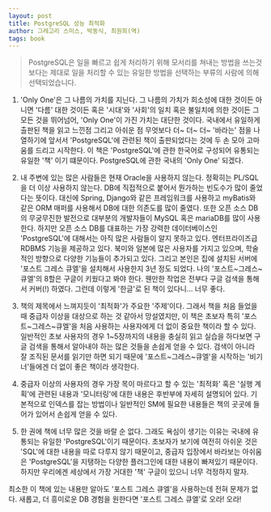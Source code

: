 ```yaml
---
layout: post
title: PostgreSQL 성능 최적화
author: 그레고리 스미스, 박동식, 최원희(역)
tags: book
---
```


> PostgreSQL은 일을 빠르고 쉽게 처리하기 위해 모서리를 쳐내는 방법을 쓰는것보다는 제대로 일을 처리할 수 있는 유일한 방법을 선택하는 부류의 사람에 의해 선택되었습니다.

1. 'Only One'은 그 나름의 가치를 지닌다. 그 나름의 가치가 희소성에 대한 것이든 아니면 '다름' 대한 것이든 혹은 '시대'와 '사회'의 일치 혹은 불일치에 의한 것이든 그 모든 것을 뛰어넘어,  'Only One'이 가진 가치는 대단한 것이다. 국내에서 유일하게 출판된 책을 읽고 느낀점 그리고 아쉬운 점 무엇보다 더~ 더~ 더~ '바라는' 점을 나열하기에 앞서서 'PostgreSQL'에 관련된 책이 출판되었다는 것에 두 손 모아 고마움를 드리고 시작한다. 이 책은 'PostgreSQL'에 관한 한국어로 구성되어 유통되는 유일한 '책' 이기 떄문이다. PostgreSQL에 관한 국내의 'Only One' 되겠다.

2. 내 주변에 있는 많은 사람들은 현재 Oracle을 사용하지 않는다. 정확히는 PL/SQL을 더 이상 사용하지 않는다. DB에 직접적으로 붙어서 뭔가하는 빈도수가 많이 줄었다는 뜻이다. 대신에 Spring, Django와 같은 프레임워크를 사용하고 myBatis와 같은 ORM 매퍼를 사용해서 DB에 대한 의존도를 많이 줄였다. 또한 오픈 소스 DB의 무궁무진한 발전으로 대부분의 개발자들이 MySQL 혹은 mariaDB를 많이 사용한다. 하지만 오픈 소스 DB를 대표하는 가장 강력한 데이터베이스인 'PostgreSQL'에 대해서는 아직 많은 사람들이 알지 못하고 있다. 엔터프라이즈급 RDBMS 기능을 제공하고 있다. 북미와 일본에 많은 사용자를 가지고 있으며, 학술적인 방향으로 다양한 기능들이 추가되고 있다. 그리고 본인은 집에 설치된 서버에 '포스트 그레스 큐엘'을 설치해서 사용한지 3년 정도 되었다. 나의 '포스트~그레스~큐엘'의 8할은 구글이 키웠다고 봐야 한다. 웬만한 작업은 전부다 구글 검색을 통해서 커버(!) 하였다. 그런데 이렇게 '한글'로 된 책이 있다니... 너무 좋다.

3. 책의 제목에서 느껴지듯이 '최적화'가 주요한 '주제'이다. 그래서 책을 처음 들었을 때 중급자 이상을 대상으로 하는 것 같아서 망설였지만, 이 책은 초보자 특히 '포스트~그레스~큐엘'을 처음 사용하는 사용자에게 더 없이 중요한 책이라 할 수 있다. 일반적인 초보 사용자의 경우 1~5장까지의 내용을 충실히 읽고 실습을 하다보면 구글 검색을 통해서 알아내야 하는 많은 것들을 손쉽게 얻을 수 있다. 검색이 아니라 잘 조직된 문서를 읽기만 하면 되기 때문에 '포스트~그레스~큐엘'을 시작하는 '비기너'들에겐 더 없이 좋은 책이라 생각한다.

4. 중급자 이상의 사용자의 경우 가장 목이 마르다고 할 수 있는 '최적화' 혹은 '실행 계획'에 관련된 내용과 '모니터링'에 대한 내용은 후반부에 자세히 설명되어 있다. 기본적으로 인덱스를 잡는 방법이나 일반적인 SM에 필요한 내용들은 책의 곳곳에 들어가 있어서 손쉽게 얻을 수 있다.

5. 한 권에 책에 너무 많은 것을 바랄 순 없다. 그래도 욕심이 생기는 이유는 국내에 유통되는 유일한 'PostgreSQL'이기 때문이다. 초보자가 보기에 여전히 아쉬운 것은 'SQL'에 대한 내용을 따로 다루지 않기 때문이고, 중급자 입장에서 바라보는 아쉬움은 'PostgreSQL'을 지탱하는 다양한 플러그인에 대한 내용이 빠져있기 때문이다. 하지만 우리에겐 세상에서 가장 거대한 '책' 구글이 있으니 너무 걱정하지 말자.

최소한 이 책에 있는 내용만 알아도 '포스트 그레스 큐엘'을 사용하는데 전혀 문제가 없다. 새롭고, 더 흥미로운 DB 경험을 원한다면 '포스트 그레스 큐엘'로 오라! 오라!

